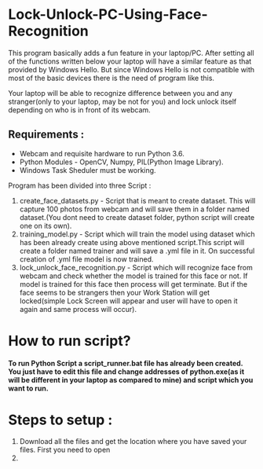 # Lock-Unlock-PC-Using-Face-Recognition

This program basically adds a fun feature in your laptop/PC. After setting all of the functions written below your laptop will have a similar feature as that provided by Windows Hello.
But since Windows Hello is not compatible with most of the basic devices there is the need of program like this.

Your laptop will be able to recognize difference between you and any stranger(only to your laptop, may be not for you) and lock unlock itself depending on who is in front of its webcam.

## Requirements :
* Webcam and requisite hardware to run Python 3.6.
* Python Modules - OpenCV, Numpy, PIL(Python Image Library).
* Windows Task Sheduler must be working.

Program has been divided into three Script :
1) create_face_datasets.py - Script that is meant to create dataset. This will capture 100 photos from webcam and will save them in a folder named dataset.(You dont need to create dataset folder, python script will create one on its own).
2) training_model.py - Script which will train the model using dataset which has been already create using above mentioned script.This script will create a folder named trainer and will save a .yml file in it. On successful creation of .yml file model is now trained.
3) lock_unlock_face_recognition.py - Script which will recognize face from webcam and check whether the model is trained for this face or not. If model is trained for this face then process will get terminate. But if the face seems to be strangers then your Work Station will get locked(simple Lock Screen will appear and user will have to open it again and same process will occur).

# How to run script?
####  To run Python Script a script_runner.bat file has already been created. You just have to edit this file and change addresses of python.exe(as it will be different in your laptop as compared to mine) and script which you want to run.

# Steps to setup : 
1) Download all the files and get the location where you have saved your files. First you need to open 
2) 
